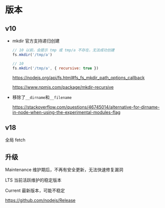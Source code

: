 # 版本

## v10

- mkdir 官方支持递归创建

  ```js
  // 10 以前，会提示 tmp 或 tmp/a 不存在，无法成功创建
  fs.mkdir('/tmp/a')

  // 10
  fs.mkdir('/tmp/a', { recursive: true })
  ```

  https://nodejs.org/api/fs.html#fs_fs_mkdir_path_options_callback

  https://www.npmjs.com/package/mkdir-recursive

- 移除了`__dirname`和`__filename`

  https://stackoverflow.com/questions/46745014/alternative-for-dirname-in-node-when-using-the-experimental-modules-flag

## v18

全局 fetch

## 升级

Maintenance 维护期后，不再有安全更新，无法快速修复漏洞

LTS	当前活跃维护的稳定版本

Current 最新版本，可能不稳定

https://github.com/nodejs/Release